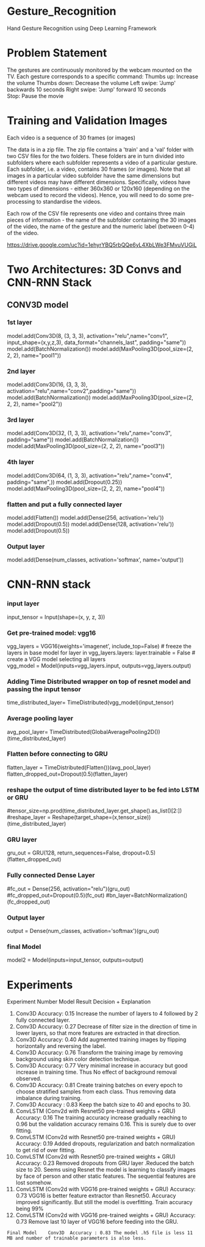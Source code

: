 # Gesture_Recognition
Hand Gesture Recognition using Deep Learning Framework

# Problem Statement

The gestures are continuously monitored by the webcam mounted on the TV. Each gesture corresponds to a specific command:
Thumbs up:  Increase the volume
Thumbs down: Decrease the volume
Left swipe: 'Jump' backwards 10 seconds
Right swipe: 'Jump' forward 10 seconds  
Stop: Pause the movie

# Training and Validation Images
Each video is a sequence of 30 frames (or images)

The data is in a zip file. The zip file contains a 'train' and a 'val' folder with two CSV files for the two folders. These folders are in turn divided into subfolders where each subfolder represents a video of a particular gesture. Each subfolder, i.e. a video, contains 30 frames (or images). Note that all images in a particular video subfolder have the same dimensions but different videos may have different dimensions. Specifically, videos have two types of dimensions - either 360x360 or 120x160 (depending on the webcam used to record the videos). Hence, you will need to do some pre-processing to standardise the videos. 

Each row of the CSV file represents one video and contains three main pieces of information - the name of the subfolder containing the 30 images of the video, the name of the gesture and the numeric label (between 0-4) of the video.

https://drive.google.com/uc?id=1ehyrYBQ5rbQQe6yL4XbLWe3FMvuVUGiL

# Two Architectures: 3D Convs and CNN-RNN Stack

## CONV3D model
### 1st layer
model.add(Conv3D(8, (3, 3, 3), activation="relu",name="conv1", 
                     input_shape=(x,y,z,3),
                     data_format="channels_last",
                     padding="same"))
model.add(BatchNormalization())
model.add(MaxPooling3D(pool_size=(2, 2, 2), name="pool1"))

### 2nd layer
model.add(Conv3D(16, (3, 3, 3), activation="relu",name="conv2",padding="same"))
model.add(BatchNormalization())
model.add(MaxPooling3D(pool_size=(2, 2, 2), name="pool2"))

### 3rd layer
model.add(Conv3D(32, (1, 3, 3), activation="relu",name="conv3", padding="same"))
model.add(BatchNormalization())
model.add(MaxPooling3D(pool_size=(2, 2, 2), name="pool3"))

### 4th layer
model.add(Conv3D(64, (1, 3, 3), activation="relu",name="conv4", padding="same",))
model.add(Dropout(0.25))
model.add(MaxPooling3D(pool_size=(2, 2, 2), name="pool4"))

### flatten and put a fully connected layer
model.add(Flatten())
model.add(Dense(256, activation='relu')) 
model.add(Dropout(0.5))
model.add(Dense(128, activation='relu')) 
model.add(Dropout(0.5))

### Output layer
model.add(Dense(num_classes, activation='softmax', name='output'))

# CNN-RNN stack
### input layer
input_tensor = Input(shape=(x, y, z, 3))

### Get pre-trained model: vgg16 
vgg_layers = VGG16(weights='imagenet', include_top=False)
    # freeze the layers in base model
for layer in vgg_layers.layers:
    layer.trainable = False
    # create a VGG model selecting all layers   
vgg_model = Model(inputs=vgg_layers.input, outputs=vgg_layers.output)

### Adding Time Distributed wrapper on top of resnet model and passing the input tensor
time_distributed_layer= TimeDistributed(vgg_model)(input_tensor)

### Average pooling layer
avg_pool_layer= TimeDistributed(GlobalAveragePooling2D())(time_distributed_layer)

### Flatten before connecting to GRU
flatten_layer = TimeDistributed(Flatten())(avg_pool_layer)
flatten_dropped_out=Dropout(0.5)(flatten_layer)

### reshape the output of time distributed layer to be fed into LSTM or GRU
#tensor_size=np.prod(time_distributed_layer.get_shape().as_list()[2:]) 
#reshape_layer = Reshape(target_shape=(x,tensor_size))(time_distributed_layer)
         
### GRU layer
gru_out = GRU(128, return_sequences=False, dropout=0.5)(flatten_dropped_out)

### Fully connected Dense Layer
#fc_out = Dense(256, activation="relu")(gru_out)
#fc_dropped_out=Dropout(0.5)(fc_out)
#bn_layer=BatchNormalization()(fc_dropped_out)

### Output layer
output = Dense(num_classes, activation='softmax')(gru_out)

### final Model
model2 = Model(inputs=input_tensor, outputs=output)

# Experiments
Experiment Number	Model	Result 	Decision + Explanation
1.	Conv3D 	Accuracy: 0.15	Increase the number of layers to 4 followed by 2 fully connected layer.
2.	Conv3D	Accuracy: 0.27	Decrease of filter size in the direction of time in lower layers, so that more features are extracted in that direction.
3.	Conv3D	Accuracy: 0.40	Add augmented training images by flipping horizontally and reversing the label. 
4.	Conv3D	Accuracy: 0.76	Transform the training image by removing background using skin color detection technique.
5. 	Conv3D	Accuracy: 0.77	Very minimal increase in accuracy but good increase in training time. Thus No effect of background removal observed.
6.	Conv3D	Accuracy: 0.81	Create training batches on every epoch to choose stratified samples from each class. Thus removing data imbalance during training.
7.	Conv3D	Accuracy : 0.83	Keep the batch size to 40 and epochs to 30.
8.	ConvLSTM (Conv2d with Resnet50 pre-trained weights + GRU)	Accuracy: 0.16	The training accuracy increase gradually reaching to 0.96 but the validation accuracy remains 0.16. This is surely due to over fitting.
9.	ConvLSTM (Conv2d with Resnet50 pre-trained weights + GRU)	Accuracy: 0.19	Added dropouts, regularization and batch normalization to get rid of over fitting.
10.	ConvLSTM (Conv2d with Resnet50 pre-trained weights + GRU)	Accuracy: 0.23	Removed dropouts from GRU layer .Reduced the batch size to 20. Seems using Resnet the model is learning to classify images by face of person and other static features. The sequential features are lost somehow.
11.	ConvLSTM 
(Conv2d with VGG16 pre-trained weights + GRU)	Accuracy: 0.73	VGG16 is better feature extractor than Resnet50. Accuracy improved significantly. But still the model is overfitting. Train accuracy being 99%
12.	ConvLSTM 
(Conv2d with VGG16 pre-trained weights + GRU)	Accuracy: 0.73	Remove last 10 layer of VGG16 before feeding into the GRU. 

`Final Model	Conv3D	Accuracy : 0.83	The model .h5 file is less 11 MB and number of trainable parameters is also less.`


